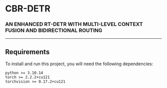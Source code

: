 # CBR-DETR

### AN ENHANCED RT-DETR WITH MULTI-LEVEL CONTEXT FUSION AND BIDIRECTIONAL ROUTING

---

## Requirements

To install and run this project, you will need the following dependencies:

```shell
python >= 3.10.14
torch >= 2.2.2+cu121
torchvision >= 0.17.2+cu121

